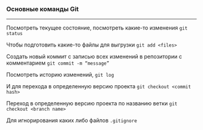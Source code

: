 ### Основные команды Git

---

Посмотреть текущее состояние, посмотреть какие-то изменения `git status`

Чтобы подготовить какие-то файлы для выгрузки `git add <files>`

Создать новый коммит с записью всех изменений в репозитории с комментарием `git commit -m “message”`

Посмотреть историю изменений, `git log`

И для перехода в определенную версию проекта `git checkout <commit hash>`

Переход в определенную версию проекта по названию ветки `git checkout <branch name>`

Для игнорирования каких либо файлов `.gitignore`